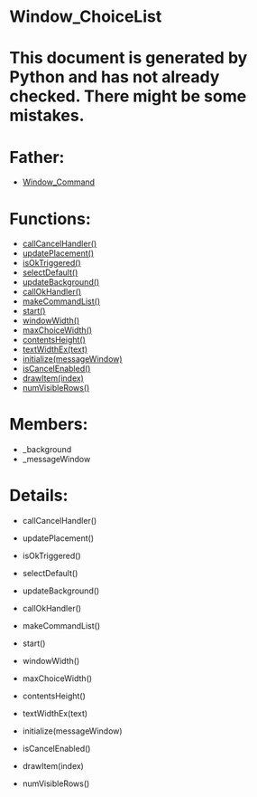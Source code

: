 Window_ChoiceList
===

# This document is generated by Python and has not already checked. There might be some mistakes.

# Father:
* [Window_Command](Window_Command.md)


# Functions:
* [callCancelHandler()](#callCancelHandler)
* [updatePlacement()](#updatePlacement)
* [isOkTriggered()](#isOkTriggered)
* [selectDefault()](#selectDefault)
* [updateBackground()](#updateBackground)
* [callOkHandler()](#callOkHandler)
* [makeCommandList()](#makeCommandList)
* [start()](#start)
* [windowWidth()](#windowWidth)
* [maxChoiceWidth()](#maxChoiceWidth)
* [contentsHeight()](#contentsHeight)
* [textWidthEx(text)](#textWidthEx)
* [initialize(messageWindow)](#initialize)
* [isCancelEnabled()](#isCancelEnabled)
* [drawItem(index)](#drawItem)
* [numVisibleRows()](#numVisibleRows)

# Members:
* _background
* _messageWindow

# Details:
<p id=callCancelHandler></p>

* callCancelHandler()
	

<p id=updatePlacement></p>

* updatePlacement()
	

<p id=isOkTriggered></p>

* isOkTriggered()
	

<p id=selectDefault></p>

* selectDefault()
	

<p id=updateBackground></p>

* updateBackground()
	

<p id=callOkHandler></p>

* callOkHandler()
	

<p id=makeCommandList></p>

* makeCommandList()
	

<p id=start></p>

* start()
	

<p id=windowWidth></p>

* windowWidth()
	

<p id=maxChoiceWidth></p>

* maxChoiceWidth()
	

<p id=contentsHeight></p>

* contentsHeight()
	

<p id=textWidthEx></p>

* textWidthEx(text)
	

<p id=initialize></p>

* initialize(messageWindow)
	

<p id=isCancelEnabled></p>

* isCancelEnabled()
	

<p id=drawItem></p>

* drawItem(index)
	

<p id=numVisibleRows></p>

* numVisibleRows()
	

